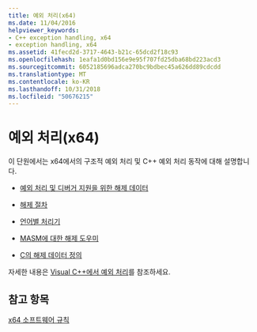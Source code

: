 ```yaml
---
title: 예외 처리(x64)
ms.date: 11/04/2016
helpviewer_keywords:
- C++ exception handling, x64
- exception handling, x64
ms.assetid: 41fecd2d-3717-4643-b21c-65dcd2f18c93
ms.openlocfilehash: 1eafa1d0bd156e9e95f707fd25dba68bd223acd3
ms.sourcegitcommit: 6052185696adca270bc9bdbec45a626dd89cdcdd
ms.translationtype: MT
ms.contentlocale: ko-KR
ms.lasthandoff: 10/31/2018
ms.locfileid: "50676215"
---
```

# <a name="exception-handling-x64"></a>예외 처리(x64)

이 단원에서는 x64에서의 구조적 예외 처리 및 C++ 예외 처리 동작에 대해 설명합니다.

- [예외 처리 및 디버거 지원을 위한 해제 데이터](../build/unwind-data-for-exception-handling-debugger-support.md)

- [해제 절차](../build/unwind-procedure.md)

- [언어별 처리기](../build/language-specific-handler.md)

- [MASM에 대한 해제 도우미](../build/unwind-helpers-for-masm.md)

- [C의 해제 데이터 정의](../build/unwind-data-definitions-in-c.md)

자세한 내용은 [Visual C++에서 예외 처리](../cpp/exception-handling-in-visual-cpp.md)를 참조하세요.

## <a name="see-also"></a>참고 항목

[x64 소프트웨어 규칙](../build/x64-software-conventions.md)
